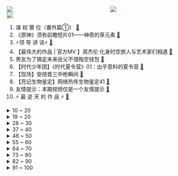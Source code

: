 <div >
	<a style="float:left;width:55%;" href = "https://github.com/anuraghazra/github-readme-stats">
	 <img src = "https://github-readme-stats.vercel.app/api?username=iuuuuuaena&theme=buefy&show_icons=true"/>
	</a>
	<a  style="float:right;width:45%" href = "https://github.com/anuraghazra/github-readme-stats">
	 <img  src="https://github-readme-stats.vercel.app/api/top-langs/?username=anuraghazra&layout=compact"/>
	</a>
	</div>

[![](https://img.shields.io/badge/jxd-@jxdgogogo.xyz-yellowgreen.svg)](https://www.jxdgogogo.xyz)<br>
1. 谋 权 篡 位（番外篇①） [:link:](//www.bilibili.com/video/BV1aG411W7zm) <br>
2. 《原神》须弥前瞻短片01——神奇的草元素 [:link:](//www.bilibili.com/video/BV1e3411c7Xk) <br>
3. ⚡领 导 讲 话⚡ [:link:](//www.bilibili.com/video/BV1La41197wZ) <br>
4. 【最伟大的作品 | 官方MV 】周杰伦 化身时空旅人与艺术家们相遇 [:link:](//www.bilibili.com/video/BV1ua411p7iA) <br>
5. 男友为了搞定未来岳父不惜掏空钱包 [:link:](//www.bilibili.com/video/BV1a3411c7G6) <br>
6. 【时代少年团】《时代夏令营》01：出乎意料的夏令营 [:link:](//www.bilibili.com/video/BV1zG411W7Rp) <br>
7. 【现场】安倍晋三中枪瞬间 [:link:](//www.bilibili.com/video/BV1GU4y1D7op) <br>
8. 【亮记生物鉴定】网络热传生物鉴定41 [:link:](//www.bilibili.com/video/BV1SS4y1E7eG) <br>
9. 友情提示：本期视频仅是一个友情提示 [:link:](//www.bilibili.com/video/BV1Qr4y177SR) <br>
10. ⚡ 最 逆 天 的 作 品 ⚡ [:link:](//www.bilibili.com/video/BV1d34y1p7qS) <br>
<details>
<summary>10 ~ 20</summary>

11. 【现场画面】安倍晋三演讲时中枪 处于心肺停止状态 [:link:](//www.bilibili.com/video/BV1jt4y1b7nb) <br>
12. 三个星期实现了《锦鲤玉扇》的开扇动画，第一次画会动的水。 [:link:](//www.bilibili.com/video/BV19Y4y1E7zE) <br>
13. 守规矩的人最受欺负 [:link:](//www.bilibili.com/video/BV173411c754) <br>
14. 【原神大电影】旅行者，我们还能再见嘛？ [:link:](//www.bilibili.com/video/BV1uB4y1p7Yn) <br>
15. 国外专业音乐人如何评价周杰伦《最伟大的作品》？ [:link:](//www.bilibili.com/video/BV1oV4y1J7k3) <br>
16. 【最伟大的作品】音画同步率高达99.99999% [:link:](//www.bilibili.com/video/BV1DZ4y1a7fD) <br>
17. 可能随手一扔，就是“我们”的一生。 [:link:](//www.bilibili.com/video/BV1KS4y1H7Tp) <br>
18. 这绝对是我这辈子干过最天才的事情！ [:link:](//www.bilibili.com/video/BV1XG411W74W) <br>
19. 老爸的自信，其实来源于老妈对他的爱。 [:link:](//www.bilibili.com/video/BV16N4y1M7ND) <br>
</details>
<details>
<summary>19 ~ 20</summary>

20. 我的世界大佬级主播离世....我希望你们知道他... [:link:](//www.bilibili.com/video/BV14B4y1e7gg) <br>
21. （国风cos贵妃）～偶遇(cos美国队长) [:link:](//www.bilibili.com/video/BV18r4y1u7zJ) <br>
22. 被中国订单吓懵的俄罗斯铁匠大叔 [:link:](//www.bilibili.com/video/BV1zG411W7Wz) <br>
23. 课 堂 请 勿 对 对 子【全新季】！！！ [:link:](//www.bilibili.com/video/BV1sW4y1U7au) <br>
24. 李自成是如何击败大明的？【小约翰】 [:link:](//www.bilibili.com/video/BV1h94y1X7GT) <br>
25. 对美国女友说一整天的"栓Q"，她会...... [:link:](//www.bilibili.com/video/BV1sa411p7Eh) <br>
26. 第二回：面果工匠显神通毫无保留，义父侯师开眼界赞不绝口 [:link:](//www.bilibili.com/video/BV1CW4y1U7hx) <br>
27. 热搜“荔枝屁股发黑是虫㞎㞎”这是真的吗? [:link:](//www.bilibili.com/video/BV1494y1X7JN) <br>
28. 皇上杀了皇上 [:link:](//www.bilibili.com/video/BV1WV4y1n7ax) <br>
</details>
<details>
<summary>28 ~ 30</summary>

29. 这个游戏出现在21世纪还是太早了 [:link:](//www.bilibili.com/video/BV1cW4y1m7Du) <br>
30. 怎拍怎不火系列之《不火也拍》～～～ [:link:](//www.bilibili.com/video/BV1x34y1n7jy) <br>
31. 来跟我一起挑战《最伟大的作品》 [:link:](//www.bilibili.com/video/BV1Kt4y1b7kc) <br>
32. 【罗翔】冒充罗老师算招摇撞骗罪吗？读评论#17 [:link:](//www.bilibili.com/video/BV1BW4y1U78G) <br>
33. 黑长直也勾人！aespa柳智敏Girls首舞台直拍 [:link:](//www.bilibili.com/video/BV1A34y1W72i) <br>
34. 更伟大的作品：歌词里全是哥的歌名 [:link:](//www.bilibili.com/video/BV1RY4y1E7Ge) <br>
35. 为什么是《最伟大的作品》？ [:link:](//www.bilibili.com/video/BV1ma411D7VN) <br>
36. 挑战周杰伦的绝活？传说中的三键成曲！！！ [:link:](//www.bilibili.com/video/BV1VY4y1J7oX) <br>
37. 【原神剧场】星光璀璨！最佳主角竟然是……？ [:link:](//www.bilibili.com/video/BV1qU4y1D7Ch) <br>
</details>
<details>
<summary>37 ~ 40</summary>

38. 不节食！极速减肥20斤！100%成功减肥方法分享！ [:link:](//www.bilibili.com/video/BV1pN4y1M7ez) <br>
39. 重铸七月番荣光 我辈义不容辞！2022七月新番吐槽！ [:link:](//www.bilibili.com/video/BV1hB4y1p7Mw) <br>
40. 【Luca Kaneshiro Cover】フォニイ (phony) [:link:](//www.bilibili.com/video/BV1te4y1R7Av) <br>
41. 《这 数 学！不 写 也 罢！！！！》 [:link:](//www.bilibili.com/video/BV1iW4y1U7eh) <br>
42. 鲁智深武松再上线！哥哥我想上梁山！《水浒传》P29 [:link:](//www.bilibili.com/video/BV1Na411Q79t) <br>
43. 【三国杀X京剧】这一封书信来得巧！国潮京剧《新定军山》致敬经典 [:link:](//www.bilibili.com/video/BV1ka411D7wc) <br>
44. 10s [:link:](//www.bilibili.com/video/BV1i34y1n723) <br>
45. 销冠是如何炼成的？可能是因为经历了无数次的力挽狂澜！ [:link:](//www.bilibili.com/video/BV1Df4y1Z7uX) <br>
46. 我为什么从200w粉的电竞自媒体离职 [:link:](//www.bilibili.com/video/BV18t4y1b7qw) <br>
</details>
<details>
<summary>46 ~ 50</summary>

47. 未来的卫生间到底该咋做？鉴定网络热门装修视频 [:link:](//www.bilibili.com/video/BV1QW4y1U7ph) <br>
48. 眼 睛 大 也 不 错 [:link:](//www.bilibili.com/video/BV1P3411c7hh) <br>
49. 【俄罗斯街拍P11】眼神即是故事 | Semkavkvadrate [:link:](//www.bilibili.com/video/BV1HV4y1n74a) <br>
50. 【才浅X范十三】剑客与铸剑师终极联动！燃烧的心灵！浪漫的青春！ [:link:](//www.bilibili.com/video/BV1HN4y1M7Lg) <br>
51. 碳水杀手：这鸡蛋饼有点离谱了... [:link:](//www.bilibili.com/video/BV1pt4y147w9) <br>
52. 哭了！女子因父亲去世崩溃 交警暖心代驾 [:link:](//www.bilibili.com/video/BV1Wa411p7S9) <br>
53. 360s 趁  晚上人少 [:link:](//www.bilibili.com/video/BV1RT411E7mF) <br>
54. 我的世界很可怕！！【MC暮色森林#6】 [:link:](//www.bilibili.com/video/BV1AV4y1n77z) <br>
55. 它看起来，好像一条猫啊 [:link:](//www.bilibili.com/video/BV1D34y1n7ue) <br>
</details>
<details>
<summary>55 ~ 60</summary>

56. 穿假的肌肉去健身房会发生什么事？ [:link:](//www.bilibili.com/video/BV1Xr4y1775t) <br>
57. （ 发朋友圈时的你 ） [:link:](//www.bilibili.com/video/BV17r4y1u758) <br>
58. 鸡 腿 天 花 板 [:link:](//www.bilibili.com/video/BV1ue4y1R7ux) <br>
59. 最 伟 大 的 鸡 [:link:](//www.bilibili.com/video/BV1XN4y1M7o5) <br>
60. 探访美国唯一，米其林中式宫廷菜！传统中餐如何征服美国胃？ [:link:](//www.bilibili.com/video/BV1Qf4y1Z7Xf) <br>
61. ⚡️派 对 浪 客⚡️D J  垃 姬 兔  【咬人猫】 [:link:](//www.bilibili.com/video/BV1JT411g7Xd) <br>
62. 大吴蒸不戳！三国杀特效真人版！ [:link:](//www.bilibili.com/video/BV1qB4y1H7kZ) <br>
63. 《明日方舟》EP - A Long Vacation [:link:](//www.bilibili.com/video/BV18f4y1d7af) <br>
64. 第一次拍印度夜市，吃个街头冰淇淋 [:link:](//www.bilibili.com/video/BV1rY4y1E7Fd) <br>
</details>
<details>
<summary>64 ~ 70</summary>

65. 周杰伦歌迷的速度！五台计算器演奏最伟大的作品——周杰伦 [:link:](//www.bilibili.com/video/BV1d34y1p75e) <br>
66. 爱 捣 蛋 的 嘎 子 [:link:](//www.bilibili.com/video/BV1b3411F7Db) <br>
67. 这些特能伪装的都是毒品！快转发给你关心的人！（上集） [:link:](//www.bilibili.com/video/BV15a41197g5) <br>
68. 《最伟大的作品》全站最硬核的解析 [:link:](//www.bilibili.com/video/BV1RS4y1n7FH) <br>
69. “ 虽然我结束了回合，但这一定不是最后一个回合！” [:link:](//www.bilibili.com/video/BV1Nt4y1b74A) <br>
70. 【说唱】我去了一家酒馆，没想到… [:link:](//www.bilibili.com/video/BV1CB4y1e7AK) <br>
71. 什么是女朋友 [:link:](//www.bilibili.com/video/BV1RS4y1n7pq) <br>
72. 宿舍当妈记之《最后的椰子冻》 [:link:](//www.bilibili.com/video/BV1qW4y1U7xJ) <br>
73. 隔离在家，发点穿搭 [:link:](//www.bilibili.com/video/BV1Pa411Q7ii) <br>
</details>
<details>
<summary>73 ~ 80</summary>

74. 全是帅哥！久违的不心动挑战来了！ [:link:](//www.bilibili.com/video/BV1aW4y1U7Z8) <br>
75. 论同一寝室的高考分数的人差异 [:link:](//www.bilibili.com/video/BV1dZ4y1a7Tu) <br>
76. 算你厉害 [:link:](//www.bilibili.com/video/BV1L34y1H7gq) <br>
77. 我曾七次鄙视自己的灵魂 [:link:](//www.bilibili.com/video/BV1J3411c7DD) <br>
78. 【电工版】《危险派对》粒粒编舞翻跳，高压危险！！高压危险！！ [:link:](//www.bilibili.com/video/BV1ur4y1E7H8) <br>
79. Kevin的木头【木雕一只屑狐狸】 [:link:](//www.bilibili.com/video/BV1dY4y1E7vn) <br>
80. 拿捏女朋友心理...哈哈！ [:link:](//www.bilibili.com/video/BV1q34y1n79J) <br>
81. 笑死！这才是《最伟大的作品》原版MV视频！！ [:link:](//www.bilibili.com/video/BV17a411p79N) <br>
82. “令人糟心的楼上邻居。” [:link:](//www.bilibili.com/video/BV1F3411c7FD) <br>
</details>
<details>
<summary>82 ~ 90</summary>

83. 你 要 斗 武 吗 [:link:](//www.bilibili.com/video/BV1z34y1n7ou) <br>
84. 历时一年还原1300年前的荔枝酒，这一口是盛唐的味道 [:link:](//www.bilibili.com/video/BV1DZ4y1a73S) <br>
85. 骁龙8+性能分析：高通翻身了？小米12S系列功耗如何？ [:link:](//www.bilibili.com/video/BV1qN4y1M7Jx) <br>
86. “两分四十九秒，带你感受JOJO的极致魅力！” [:link:](//www.bilibili.com/video/BV1bN4y1M7bM) <br>
87. 糖 逗 人 [:link:](//www.bilibili.com/video/BV1G34y1H7QZ) <br>
88. 用一张脸弹出【爱你】 [:link:](//www.bilibili.com/video/BV1jT411g76Y) <br>
89. 试做宫廷名菜（三不沾）！一道难度比文思豆腐有过之而无不及的传统菜！ [:link:](//www.bilibili.com/video/BV1dB4y1H7R3) <br>
90. 安倍晋三遭枪击，已无生命体征 [:link:](//www.bilibili.com/video/BV1fr4y177tz) <br>
91. 必胜客自助餐，9分钟加长版，看进度条就知道事情不简单！ [:link:](//www.bilibili.com/video/BV1qB4y1H7xo) <br>
</details>
<details>
<summary>91 ~ 100</summary>

92. 反向面试，我狠起来连人事的脑也洗 [:link:](//www.bilibili.com/video/BV1AU4y1D7Nr) <br>
93. （这也能解说？！）史上最燃的弹珠大赛【第十一弹】无懈可击！黄色闪光！ [:link:](//www.bilibili.com/video/BV1zf4y1Z7Nq) <br>
94. 不可思议的“风水石球”，重达29吨，为什么能在水上漂浮着旋转？ [:link:](//www.bilibili.com/video/BV1AV4y1n7DL) <br>
95. 最硬SUV！开猛士上街是什么体验？ [:link:](//www.bilibili.com/video/BV1Ka41197o7) <br>
96. 复盘洛天依诞生10年：中国第一虚拟歌手的过去与未来 [:link:](//www.bilibili.com/video/BV1uU4y1D7PT) <br>
97. 上海懵逼地鼠，沪语且暴躁 [:link:](//www.bilibili.com/video/BV1FT411g7gR) <br>
98. “真是心里脏，看谁都脏” [:link:](//www.bilibili.com/video/BV1Et4y1b7WX) <br>
99. 如何发动一场农民起义？   【穿越指南01】 [:link:](//www.bilibili.com/video/BV1CL4y1w7Po) <br>
100. 他真的 杀疯了 [:link:](//www.bilibili.com/video/BV1zf4y1Z71u) <br>
</details>
